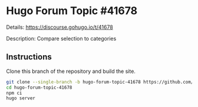 # Hugo Forum Topic #41678

Details: <https://discourse.gohugo.io/t/41678>

Description: Compare selection to categories

## Instructions

Clone this branch of the repository and build the site.

```bash
git clone --single-branch -b hugo-forum-topic-41678 https://github.com/jmooring/hugo-testing hugo-forum-topic-41678
cd hugo-forum-topic-41678
npm ci
hugo server
```
